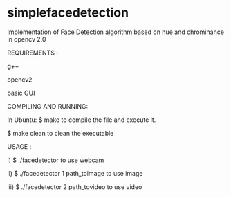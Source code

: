 # simplefacedetection
Implementation of Face Detection algorithm based on hue and chrominance in opencv 2.0


REQUIREMENTS :

g++

opencv2

basic GUI


COMPILING AND RUNNING:

In Ubuntu:
$ make 		to compile the file and execute it.

$ make clean 	to clean the executable


USAGE :

i) 	$ ./facedetector 			to use webcam

ii)	$ ./facedetector 1 path_toimage		to use image

iii)	$ ./facedetector 2 path_tovideo		to use video

